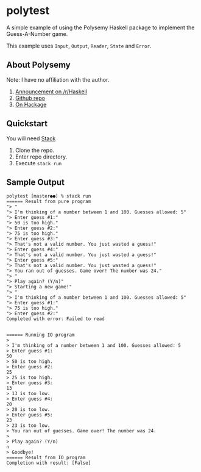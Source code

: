 # polytest

A simple example of using the Polysemy Haskell package to implement the Guess-A-Number game.

This example uses `Input`, `Output`, `Reader`, `State` and `Error`.


## About Polysemy
Note: I have no affiliation with the author.
1. [Announcement on /r/Haskell](https://www.reddit.com/r/haskell/comments/bbqzrd/ann_polysemy_higherorder_noboilerplate_zerocost/)
2. [Github repo](https://github.com/isovector/polysemy)
3. [On Hackage](https://hackage.haskell.org/package/polysemy)


## Quickstart

You will need [Stack](https://docs.haskellstack.org/en/stable/README/)

1. Clone the repo.
2. Enter repo directory.
3. Execute `stack run`

## Sample Output
```
polytest [master●●] % stack run
====== Result from pure program
"> "
"> I'm thinking of a number between 1 and 100. Guesses allowed: 5"
"> Enter guess #1:"
"> 50 is too high."
"> Enter guess #2:"
"> 75 is too high."
"> Enter guess #3:"
"> That's not a valid number. You just wasted a guess!"
"> Enter guess #4:"
"> That's not a valid number. You just wasted a guess!"
"> Enter guess #5:"
"> That's not a valid number. You just wasted a guess!"
"> You ran out of guesses. Game over! The number was 24."
"> "
"> Play again? (Y/n)"
"> Starting a new game!"
"> "
"> I'm thinking of a number between 1 and 100. Guesses allowed: 5"
"> Enter guess #1:"
"> 75 is too high."
"> Enter guess #2:"
Completed with error: Failed to read


====== Running IO program
>
> I'm thinking of a number between 1 and 100. Guesses allowed: 5
> Enter guess #1:
50
> 50 is too high.
> Enter guess #2:
25
> 25 is too high.
> Enter guess #3:
13
> 13 is too low.
> Enter guess #4:
20
> 20 is too low.
> Enter guess #5:
23
> 23 is too low.
> You ran out of guesses. Game over! The number was 24.
>
> Play again? (Y/n)
n
> Goodbye!
====== Result from IO program
Completion with result: [False]
```
